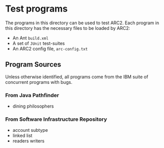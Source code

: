 # Test programs

The programs in this directory can be used to test ARC2. Each program in this directory has the necessary files to be loaded by ARC2:
- An Ant `build.xml`
- A set of `JUnit` test-suites
- An ARC2 config file, `arc-config.txt`

## Program Sources
Unless otherwise identified, all programs come from the IBM suite of concurrent programs with bugs.

### From Java Pathfinder
- dining philosophers

### From Software Infrastructure Repository
- account subtype
- linked list
- readers writers
